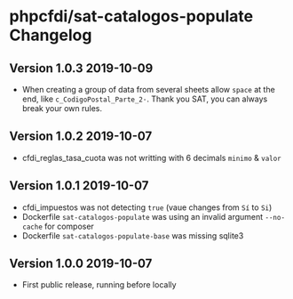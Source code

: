 # phpcfdi/sat-catalogos-populate Changelog

## Version 1.0.3 2019-10-09

- When creating a group of data from several sheets allow `space` at the end, like `c_CodigoPostal_Parte_2·`.
  Thank you SAT, you can always break your own rules.

## Version 1.0.2 2019-10-07

- cfdi_reglas_tasa_cuota was not writting with 6 decimals `minimo` & `valor`

## Version 1.0.1 2019-10-07

- cfdi_impuestos was not detecting `true` (vaue changes from `Sí` to `Si`)
- Dockerfile `sat-catalogos-populate` was using an invalid argument `--no-cache` for composer
- Dockerfile `sat-catalogos-populate-base` was missing sqlite3

## Version 1.0.0 2019-10-07

- First public release, running before locally

